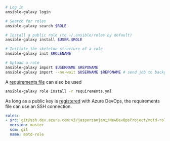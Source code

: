 ```sh
# Log in
ansible-galaxy login

# Search for roles
ansible-galaxy search $ROLE

# Install a public role (to ~/.ansible/roles by default)
ansible-galaxy install $USER.$ROLE

# Initiate the skeleton structure of a role
ansible-galaxy init $ROLENAME

# Upload a role
ansible-galaxy import $USERNAME $REPONAME
ansible-galaxy import --no-wait $USERNAME $REPONAME # send job to background
```

A [requirements file](https://galaxy.ansible.com/docs/using/installing.html#installing-multiple-roles-from-a-file) can also be used
```sh
ansible-galaxy role install -r requirements.yml
```

As long as a public key is [registered](https://learn.microsoft.com/en-us/azure/devops/repos/git/use-ssh-keys-to-authenticate?view=azure-devops) with Azure DevOps, the requirements file can use an SSH connection.
```yml
roles:
- src: git@ssh.dev.azure.com:v3/jasperzanjani/NewDevOpsProject/motd-role
  version: master
  scm: git
  name: motd-role
```